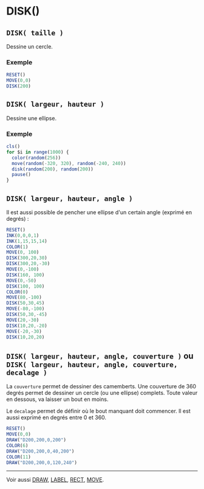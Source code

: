 # DISK()

## `DISK( taille )`

Dessine un cercle.

### Exemple

```ts
RESET()
MOVE(0,0)
DISK(200)
```

## `DISK( largeur, hauteur )`

Dessine une ellipse.

### Exemple

```ts
cls()
for $i in range(1000) {
  color(random(256))
  move(random(-320, 320), random(-240, 240))
  disk(random(200), random(200))
  pause()
}
```

## `DISK( largeur, hauteur, angle )`

Il est aussi possible de pencher une ellipse d'un certain angle (exprimé en degrés) :

```ts
RESET()
INK(0,0,0,1)
INK(1,15,15,14)
COLOR(1)
MOVE(0, 100)
DISK(300,20,30)
DISK(300,20,-30)
MOVE(0,-100)
DISK(160, 100)
MOVE(0,-50)
DISK(100, 100)
COLOR(0)
MOVE(80,-100)
DISK(50,30,45)
MOVE(-80,-100)
DISK(50,30,-45)
MOVE(20,-30)
DISK(10,20,-20)
MOVE(-20,-30)
DISK(10,20,20)
```

## `DISK( largeur, hauteur, angle, couverture )` ou `DISK( largeur, hauteur, angle, couverture, decalage )`

La `couverture` permet de dessiner des camemberts.
Une couverture de 360 degrés permet de dessiner un cercle (ou une ellipse) complets.
Toute valeur en dessous, va laisser un bout en moins.

Le `decalage` permet de définir où le bout manquant doit commencer.
Il est aussi exprimé en degrés entre 0 et 360.

```ts
RESET()
MOVE(0,0)
DRAW("D200,200,0,200")
COLOR(6)
DRAW("D200,200,0,40,200")
COLOR(11)
DRAW("D200,200,0,120,240")

```

----

Voir aussi [DRAW](DRAW), [LABEL](LABEL), [RECT](rect), [MOVE](MOVE).
